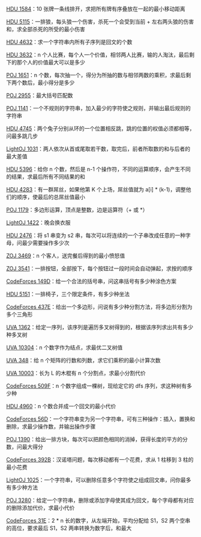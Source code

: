[HDU 1584](https://github.com/Hapoa/Accepted/blob/master/04%20-%20%E5%8C%BA%E9%97%B4dp/001%20-%20HDU%201584.md)：10 张牌一条线排开，求把所有牌有序叠放在一起的最小移动距离

[HDU 5115](https://github.com/Hapoa/Accepted/blob/master/04%20-%20%E5%8C%BA%E9%97%B4dp/002%20-%20HDU%205115.md)：一排狼，每头狼一个伤害，杀死一个会受到当前 + 左右两头狼的伤害和，求全部杀死的所受的最小伤害

[HDU 4632](https://github.com/Hapoa/Accepted/blob/master/04%20-%20%E5%8C%BA%E9%97%B4dp/003%20-%20HDU%204632.md)：求一个字符串内所有子序列是回文的个数

[HDU 3632](https://github.com/Hapoa/Accepted/blob/master/04%20-%20%E5%8C%BA%E9%97%B4dp/004%20-%20HDU%203632.md)：n 个人比赛，每个人一个价值，相邻两人比赛，输的人淘汰，最后剩下的那个人的价值最大可以是多少

[POJ 1651](https://github.com/Hapoa/Accepted/blob/master/04%20-%20%E5%8C%BA%E9%97%B4dp/005%20-%20POJ%201651.md)：n 个数，每次抽一个，得分为所抽的数与相邻两数的乘积，求最后剩下两个数后，最小得分是多少

[POJ 2955](https://github.com/Hapoa/Accepted/blob/master/04%20-%20%E5%8C%BA%E9%97%B4dp/006%20-%20POJ%202955.md)：最大括号匹配数

[POJ 1141](https://github.com/Hapoa/Accepted/blob/master/04%20-%20%E5%8C%BA%E9%97%B4dp/007%20-%20POJ%201141.md)：一个不规则的字符串，加入最少的字符使之规则，并输出最后规则的字符串

[HDU 4745](https://github.com/Hapoa/Accepted/blob/master/04%20-%20%E5%8C%BA%E9%97%B4dp/008%20-%20HDU%204745.md)：两个兔子分别从环的一个位置相反跳，跳的位置的权值必须都相等，问最多跳几步

[LightOJ 1031](https://github.com/Hapoa/Accepted/blob/master/04%20-%20%E5%8C%BA%E9%97%B4dp/009%20-%20LightOJ%201031.md)：两人依次从首或尾取若干数，取完后，前者所取数的和与后者的最大差值

[HDU 5396](https://github.com/Hapoa/Accepted/blob/master/04%20-%20%E5%8C%BA%E9%97%B4dp/010%20-%20HDU%205396.md)：给你 n 个数，然后是 n-1 个操作符，不同的运算顺序，会产生不同的结果，求最后所有不同结果的和

[HDU 4283](https://github.com/Hapoa/Accepted/blob/master/04%20-%20%E5%8C%BA%E9%97%B4dp/011%20-%20HDU%204283.md)：有一群屌丝，如果他第 K 个上场，屌丝值就为 a[i] * (k-1)，调整他们的顺序，使最后的总屌丝值最小

[POJ 1179](https://github.com/Hapoa/Accepted/blob/master/04%20-%20%E5%8C%BA%E9%97%B4dp/012%20-%20POJ%201179.md)：多边形运算，顶点是整数，边是运算符（+ 或 *）

[LightOJ 1422](https://github.com/Hapoa/Accepted/blob/master/04%20-%20%E5%8C%BA%E9%97%B4dp/013%20-%20LightOJ%201422.md)：晚会换衣服

[HDU 2476](https://github.com/Hapoa/Accepted/blob/master/04%20-%20%E5%8C%BA%E9%97%B4dp/014%20-%20HDU%202476.md)：将 s1 串变为 s2 串，每次可以将连续的一个子串改成任意的一种字母，问最少需要操作多少次

[ZOJ 3469](https://github.com/Hapoa/Accepted/blob/master/04%20-%20%E5%8C%BA%E9%97%B4dp/015%20-%20ZOJ%203469.md)：n 个客人，送完餐后得到的最小愤怒值

[ZOJ 3541](https://github.com/Hapoa/Accepted/blob/master/04%20-%20%E5%8C%BA%E9%97%B4dp/016%20-%20ZOJ%203541.md)：一排按钮，全部按下，每个按钮过一段时间会自动弹起，求按的顺序

[CodeForces 149D](https://github.com/Hapoa/Accepted/blob/master/04%20-%20%E5%8C%BA%E9%97%B4dp/017%20-%20CodeForces%20149D.md)：给一个合法的括号串，问这串括号有多少种涂色方案

[HDU 5151](https://github.com/Hapoa/Accepted/blob/master/04%20-%20%E5%8C%BA%E9%97%B4dp/018%20-%20HDU%205151.md)：一排椅子，三个限定条件，有多少种坐法

[CodeForces 437E](https://github.com/Hapoa/Accepted/blob/master/04%20-%20%E5%8C%BA%E9%97%B4dp/019%20-%20CodeForces%20437E.md)：给出一个多边形，问说有多少种分割方法，将多边形分割为多个三角形

[UVA 1362](https://github.com/Hapoa/Accepted/blob/master/04%20-%20%E5%8C%BA%E9%97%B4dp/020%20-%20UVA%201362.md)：给定一序列，该序列是遍历多叉树得到的，根据该序列求出共有多少种多叉树

[UVA 10304](https://github.com/Hapoa/Accepted/blob/master/04%20-%20%E5%8C%BA%E9%97%B4dp/021%20-%20UVA%2010304.md)：n 个数字作为结点，求最优二叉树值

[UVA 348](https://github.com/Hapoa/Accepted/blob/master/04%20-%20%E5%8C%BA%E9%97%B4dp/022%20-%20UVA%20348.md)：给 n 个矩阵的行数和列数，求它们乘积的最小计算次数

[UVA 10003](https://github.com/Hapoa/Accepted/blob/master/04%20-%20%E5%8C%BA%E9%97%B4dp/023%20-%20UVA%2010003.md)：长为 L 的木棍有 n 个分割点，求最小分割代价

[CodeForces 509F](https://github.com/Hapoa/Accepted/blob/master/04%20-%20%E5%8C%BA%E9%97%B4dp/024%20-%20CodeForces%20509F.md)：n 个数字组成一棵树，现给定它的 dfs 序列，求这种树有多少种

[HDU 4960](https://github.com/Hapoa/Accepted/blob/master/04%20-%20%E5%8C%BA%E9%97%B4dp/025%20-%20HDU%204960.md)：n 个数合并成一个回文的最小代价

[CodeForces 56D](https://github.com/Hapoa/Accepted/blob/master/04%20-%20%E5%8C%BA%E9%97%B4dp/026%20-%20CodeForces%2056D.md)：一个字符串变为另一个字符串，可有三种操作：插入，置换和删除，求最少操作数，并输出操作步骤

[POJ 1390](https://github.com/Hapoa/Accepted/blob/master/04%20-%20%E5%8C%BA%E9%97%B4dp/027%20-%20POJ%201390.md)：给出一排方块，每次可以把颜色相同的消掉，获得长度的平方的分数，问最大得分

[CodeForces 392B](https://github.com/Hapoa/Accepted/blob/master/04%20-%20%E5%8C%BA%E9%97%B4dp/028%20-%20CodeForces%20392B.md)：汉诺塔问题，每次移动都有一个花费，求从 1 柱移到 3 柱的最小花费

[LightOJ 1025](https://github.com/Hapoa/Accepted/blob/master/04%20-%20%E5%8C%BA%E9%97%B4dp/029%20-%20LightOJ%201025.md)：一个字符串，可以删除任意多个字符使之组成回文串，问你最多有多少种方法

[POJ 3280](https://github.com/Hapoa/Accepted/blob/master/04%20-%20%E5%8C%BA%E9%97%B4dp/030%20-%20POJ%203280.md)：给定一个字符串，删除或添加字母使其成为回文，每个字母都有对应的删除添加代价，求最小代价

[CodeForces 31E](https://github.com/Hapoa/Accepted/blob/master/04%20-%20%E5%8C%BA%E9%97%B4dp/031%20-%20CodeForces%2031E.md)：2 * n 长的数字，从左端开始，平均分配给 S1，S2 两个空串的高位，要求最后 S1，S2 两串转换为数字后，和最大




